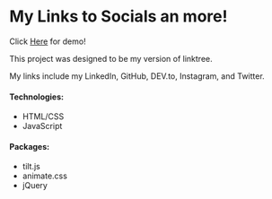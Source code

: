 # My Links to Socials an more!

Click <a href="https://joshdaos.github.io/jd-linkhub/" target="_blank">[Here](https://joshdaos.github.io/jd-linkhub/)<a> for demo!

This project was designed to be my version of linktree.

My links include my LinkedIn, GitHub, DEV.to, Instagram, and Twitter.

#### Technologies:
- HTML/CSS
- JavaScript

#### Packages:
- tilt.js
- animate.css
- jQuery